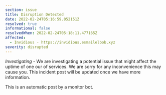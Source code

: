 ```yaml
---
section: issue
title: Disruption Detected
date: 2022-02-24T05:16:59.052151Z
resolved: true
informational: false
resolvedWhen: 2022-02-24T05:18:11.477165Z
affected:
  - Invidious - https://invidious.esmailelbob.xyz
severity: disrupted
---
```

*Investigating* - We are investigating a potential issue that might affect the uptime of one our of services. We are sorry for any inconvenience this may cause you. This incident post will be updated once we have more information.

This is an automatic post by a monitor bot.
        